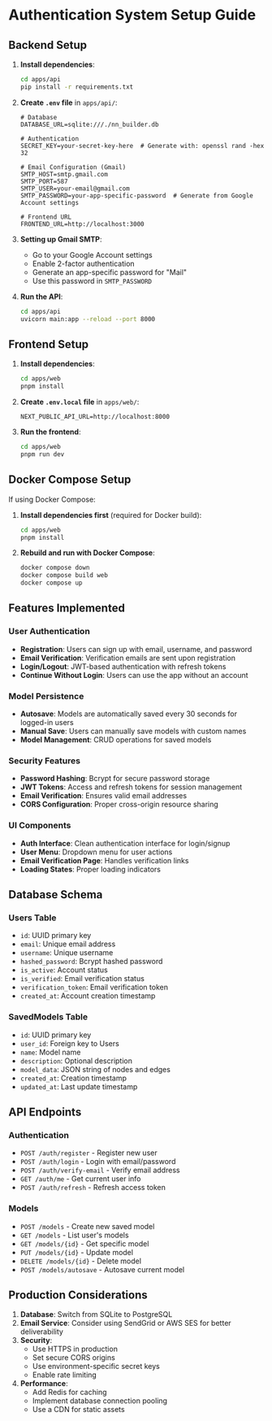 # Authentication System Setup Guide

## Backend Setup

1. **Install dependencies**:
   ```bash
   cd apps/api
   pip install -r requirements.txt
   ```

2. **Create `.env` file** in `apps/api/`:
   ```env
   # Database
   DATABASE_URL=sqlite:///./nn_builder.db
   
   # Authentication
   SECRET_KEY=your-secret-key-here  # Generate with: openssl rand -hex 32
   
   # Email Configuration (Gmail)
   SMTP_HOST=smtp.gmail.com
   SMTP_PORT=587
   SMTP_USER=your-email@gmail.com
   SMTP_PASSWORD=your-app-specific-password  # Generate from Google Account settings
   
   # Frontend URL
   FRONTEND_URL=http://localhost:3000
   ```

3. **Setting up Gmail SMTP**:
   - Go to your Google Account settings
   - Enable 2-factor authentication
   - Generate an app-specific password for "Mail"
   - Use this password in `SMTP_PASSWORD`

4. **Run the API**:
   ```bash
   cd apps/api
   uvicorn main:app --reload --port 8000
   ```

## Frontend Setup

1. **Install dependencies**:
   ```bash
   cd apps/web
   pnpm install
   ```

2. **Create `.env.local` file** in `apps/web/`:
   ```env
   NEXT_PUBLIC_API_URL=http://localhost:8000
   ```

3. **Run the frontend**:
   ```bash
   cd apps/web
   pnpm run dev
   ```

## Docker Compose Setup

If using Docker Compose:

1. **Install dependencies first** (required for Docker build):
   ```bash
   cd apps/web
   pnpm install
   ```

2. **Rebuild and run with Docker Compose**:
   ```bash
   docker compose down
   docker compose build web
   docker compose up
   ```

## Features Implemented

### User Authentication
- **Registration**: Users can sign up with email, username, and password
- **Email Verification**: Verification emails are sent upon registration
- **Login/Logout**: JWT-based authentication with refresh tokens
- **Continue Without Login**: Users can use the app without an account

### Model Persistence
- **Autosave**: Models are automatically saved every 30 seconds for logged-in users
- **Manual Save**: Users can manually save models with custom names
- **Model Management**: CRUD operations for saved models

### Security Features
- **Password Hashing**: Bcrypt for secure password storage
- **JWT Tokens**: Access and refresh tokens for session management
- **Email Verification**: Ensures valid email addresses
- **CORS Configuration**: Proper cross-origin resource sharing

### UI Components
- **Auth Interface**: Clean authentication interface for login/signup
- **User Menu**: Dropdown menu for user actions
- **Email Verification Page**: Handles verification links
- **Loading States**: Proper loading indicators

## Database Schema

### Users Table
- `id`: UUID primary key
- `email`: Unique email address
- `username`: Unique username
- `hashed_password`: Bcrypt hashed password
- `is_active`: Account status
- `is_verified`: Email verification status
- `verification_token`: Email verification token
- `created_at`: Account creation timestamp

### SavedModels Table
- `id`: UUID primary key
- `user_id`: Foreign key to Users
- `name`: Model name
- `description`: Optional description
- `model_data`: JSON string of nodes and edges
- `created_at`: Creation timestamp
- `updated_at`: Last update timestamp

## API Endpoints

### Authentication
- `POST /auth/register` - Register new user
- `POST /auth/login` - Login with email/password
- `POST /auth/verify-email` - Verify email address
- `GET /auth/me` - Get current user info
- `POST /auth/refresh` - Refresh access token

### Models
- `POST /models` - Create new saved model
- `GET /models` - List user's models
- `GET /models/{id}` - Get specific model
- `PUT /models/{id}` - Update model
- `DELETE /models/{id}` - Delete model
- `POST /models/autosave` - Autosave current model

## Production Considerations

1. **Database**: Switch from SQLite to PostgreSQL
2. **Email Service**: Consider using SendGrid or AWS SES for better deliverability
3. **Security**: 
   - Use HTTPS in production
   - Set secure CORS origins
   - Use environment-specific secret keys
   - Enable rate limiting
4. **Performance**:
   - Add Redis for caching
   - Implement database connection pooling
   - Use a CDN for static assets 